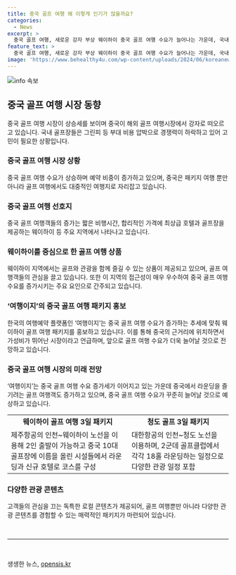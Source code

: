 ```yaml
---
title: 중국 골프 여행 왜 이렇게 인기가 많을까요?
categories:
  - News
excerpt: >
  중국 골프 여행, 새로운 강자 부상 웨이하이 중국 골프 여행 수요가 늘어나는 가운데, 국내 골프장들은 경쟁력 하락으로 고민 중. 여행이지는 중국 골프 여행 수요 증가세를 견조한 성장세로 내다봄. 특히 웨이하이는 접근성과 합리적인 가격으로 인기를 끌며, 관광 일정까지 다양하게 제공하여 골프 여행객의 큰 인기를 얻고 있음. 여행이지는 웨이하이 골프 패키지를 선보일 예정이며, 중국 골프 여행 수요가 더 늘어날 것으로 전망하고 있음.
feature_text: >
  중국 골프 여행, 새로운 강자 부상 웨이하이 중국 골프 여행 수요가 늘어나는 가운데, 국내 골프장들은 경쟁력 하락으로 고민 중. 여행이지는 중국 골프 여행 수요 증가세를 견조한 성장세로 내다봄. 특히 웨이하이는 접근성과 합리적인 가격으로 인기를 끌며, 관광 일정까지 다양하게 제공하여 골프 여행객의 큰 인기를 얻고 있음. 여행이지는 웨이하이 골프 패키지를 선보일 예정이며, 중국 골프 여행 수요가 더 늘어날 것으로 전망하고 있음.
image: 'https://www.behealthy4u.com/wp-content/uploads/2024/06/koreanews.jpg'
---
```


<p><img src="https://www.behealthy4u.com/wp-content/uploads/2024/06/koreanews.jpg" alt="info 속보" /></p>

<h2 data-ke-size="size26">중국 골프 여행 시장 동향</h2>

<p data-ke-size="size16">중국 골프 여행 시장이 상승세를 보이며 중국이 해외 골프 여행시장에서 강자로 떠오르고 있습니다. 국내 골프장들은 그린피 등 부대 비용 압박으로 경쟁력이 하락하고 있어 고민이 필요한 상황입니다.</p>

<h3>중국 골프 여행 시장 상황</h3>

<p data-ke-size="size16">중국 골프 여행 수요가 상승하며 예약 비중이 증가하고 있으며, 중국은 패키지 여행 뿐만 아니라 골프 여행에서도 대중적인 여행지로 자리잡고 있습니다.</p>

<h3>중국 골프 여행 선호지</h3>

<p data-ke-size="size16">중국 골프 여행객들의 증가는 짧은 비행시간, 합리적인 가격에 최상급 호텔과 골프장을 제공하는 웨이하이 등 주요 지역에서 나타나고 있습니다.</p>

<h3>웨이하이를 중심으로 한 골프 여행 상품</h3>

<p data-ke-size="size16">웨이하이 지역에서는 골프와 관광을 함께 즐길 수 있는 상품이 제공되고 있으며, 골프 여행객들의 관심을 끌고 있습니다. 또한 이 지역의 접근성이 매우 우수하여 중국 골프 여행 수요를 증가시키는 주요 요인으로 간주되고 있습니다.</p>

<h3>‘여행이지’의 중국 골프 여행 패키지 홍보</h3>

<p data-ke-size="size16">한국의 여행예약 플랫폼인 ‘여행이지’는 중국 골프 여행 수요가 증가하는 추세에 맞춰 웨이하이 골프 여행 패키지를 홍보하고 있습니다. 이를 통해 중국의 근거리에 위치하면서 가성비가 뛰어난 시장이라고 언급하며, 앞으로 골프 여행 수요가 더욱 늘어날 것으로 전망하고 있습니다.</p>

<h3>중국 골프 여행 시장의 미래 전망</h3>

<p data-ke-size="size16">‘여행이지’는 중국 골프 여행 수요 증가세가 이어지고 있는 가운데 중국에서 라운딩을 즐기려는 골프 여행객도 증가하고 있으며, 중국 골프 여행 수요가 꾸준히 늘어날 것으로 예상하고 있습니다.</p>

<table>
   <tr>
      <td style="text-align: center; height: 17px;"><b>웨이하이 골프 여행 3일 패키지</b></td>
      <td style="text-align: center; height: 17px;"><b>청도 골프 3일 패키지</b></td>
   </tr>
   <tr>
      <td>제주항공의 인천~웨이하이 노선을 이용해 2인 출발이 가능하고 중국 10대 골프장에 이름을 올린 시설들에서 라운딩과 신규 호텔로 코스를 구성</td>
      <td>대한항공의 인천~청도 노선을 이용하며, 2군데 골프클럽에서 각각 18홀 라운딩하는 일정으로 다양한 관광 일정 포함</td>
   </tr>
</table>

<h3>다양한 관광 콘텐츠</h3>

<p data-ke-size="size16">고객들의 관심을 끄는 독특한 로컬 콘텐츠가 제공되어, 골프 여행뿐만 아니라 다양한 관광 콘텐츠를 경험할 수 있는 매력적인 패키지가 마련되어 있습니다.</p>

<p data-ke-size="size16">&nbsp;</p>

<hr>

<p data-ke-size="size16">&nbsp;</p>
생생한 뉴스, <a href="https://opensis.kr" rel="dofollow">opensis.kr</a>


